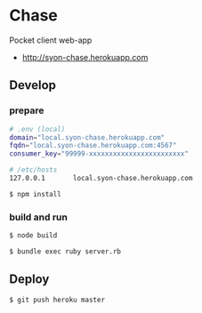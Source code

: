 Chase
=====

Pocket client web-app

- http://syon-chase.herokuapp.com


## Develop

### prepare

```sh
# .env (local)
domain="local.syon-chase.herokuapp.com"
fqdn="local.syon-chase.herokuapp.com:4567"
consumer_key="99999-xxxxxxxxxxxxxxxxxxxxxxxx"
```

```sh
# /etc/hosts
127.0.0.1       local.syon-chase.herokuapp.com
```

```sh
$ npm install
```

### build and run

```sh
$ node build
```

```sh
$ bundle exec ruby server.rb
```


## Deploy

```sh
$ git push heroku master
```
